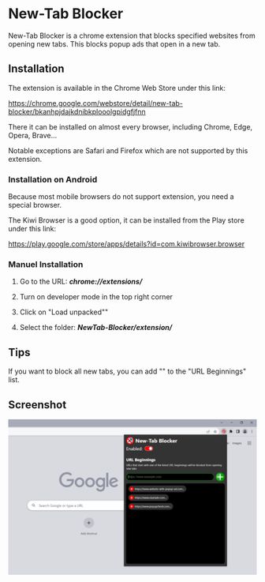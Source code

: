 # New-Tab Blocker

New-Tab Blocker is a chrome extension that blocks specified websites from opening new tabs. This blocks popup ads that open in a new tab.

## Installation

The extension is available in the Chrome Web Store under this link:

https://chrome.google.com/webstore/detail/new-tab-blocker/bkanhpjdajkdnibkplooolgpidgfjfnn

There it can be installed on almost every browser, including Chrome, Edge, Opera, Brave... 

Notable exceptions are Safari and Firefox which are not supported by this extension.

### Installation on Android

Because most mobile browsers do not support extension, you need a special browser.

The Kiwi Browser is a good option, it can be installed from the Play store under this link:

https://play.google.com/store/apps/details?id=com.kiwibrowser.browser

### Manuel Installation

1.  Go to the URL: **_chrome://extensions/_**

2. Turn on developer mode in the top right corner

3. Click on "Load unpacked""

4. Select the folder: **_NewTab-Blocker/extension/_**

## Tips

If you want to block all new tabs, you can add "" to the "URL Beginnings" list.

## Screenshot 

![screenshot](imgs/screenshots/en.png)
